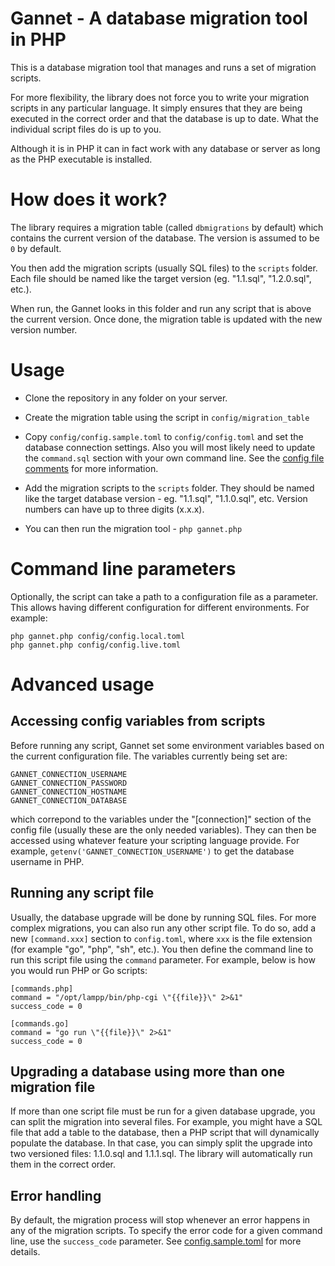 # Gannet - A database migration tool in PHP

This is a database migration tool that manages and runs a set of migration scripts.

For more flexibility, the library does not force you to write your migration scripts in any particular language. It simply ensures that they are being executed in the correct order and that the database is up to date. What the individual script files do is up to you.

Although it is in PHP it can in fact work with any database or server as long as the PHP executable is installed.

# How does it work?

The library requires a migration table (called `dbmigrations` by default) which contains the current version of the database. The version is assumed to be `0` by default.

You then add the migration scripts (usually SQL files) to the `scripts` folder. Each file should be named like the target version (eg. "1.1.sql", "1.2.0.sql", etc.).

When run, the Gannet looks in this folder and run any script that is above the current version. Once done, the migration table is updated with the new version number.

# Usage

* Clone the repository in any folder on your server.

* Create the migration table using the script in `config/migration_table`

* Copy `config/config.sample.toml` to `config/config.toml` and set the database connection settings. Also you will most likely need to update the `command.sql` section with your own command line. See the [config file comments](config/config.sample.toml) for more information.

* Add the migration scripts to the `scripts` folder. They should be named like the target database version - eg. "1.1.sql", "1.1.0.sql", etc. Version numbers can have up to three digits (x.x.x).

* You can then run the migration tool - `php gannet.php`

# Command line parameters

Optionally, the script can take a path to a configuration file as a parameter. This allows having different configuration for different environments. For example:

	php gannet.php config/config.local.toml
	php gannet.php config/config.live.toml

# Advanced usage

## Accessing config variables from scripts

Before running any script, Gannet set some environment variables based on the current configuration file. The variables currently being set are:

	GANNET_CONNECTION_USERNAME
	GANNET_CONNECTION_PASSWORD
	GANNET_CONNECTION_HOSTNAME
	GANNET_CONNECTION_DATABASE

which correpond to the variables under the "[connection]" section of the config file (usually these are the only needed variables). They can then be accessed using whatever feature your scripting language provide. For example, `getenv('GANNET_CONNECTION_USERNAME')` to get the database username in PHP.

## Running any script file

Usually, the database upgrade will be done by running SQL files. For more complex migrations, you can also run any other script file. To do so, add a new `[command.xxx]` section to `config.toml`, where `xxx` is the file extension (for example "go", "php", "sh", etc.). You then define the command line to run this script file using the `command` parameter. For example, below is how you would run PHP or Go scripts:

	[commands.php]
	command = "/opt/lampp/bin/php-cgi \"{{file}}\" 2>&1"
	success_code = 0
	
	[commands.go]
	command = "go run \"{{file}}\" 2>&1"
	success_code = 0

## Upgrading a database using more than one migration file

If more than one script file must be run for a given database upgrade, you can split the migration into several files. For example, you might have a SQL file that add a table to the database, then a PHP script that will dynamically populate the database. In that case, you can simply split the upgrade into two versioned files: 1.1.0.sql and 1.1.1.sql. The library will automatically run them in the correct order.

## Error handling

By default, the migration process will stop whenever an error happens in any of the migration scripts. To specify the error code for a given command line, use the `success_code` parameter. See [config.sample.toml](config/config.sample.toml) for more details.
